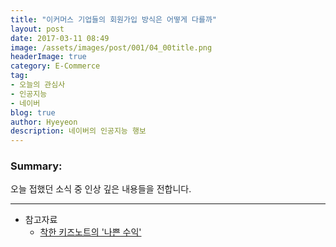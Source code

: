 ```yaml
---
title: "이커머스 기업들의 회원가입 방식은 어떻게 다를까"
layout: post
date: 2017-03-11 08:49
image: /assets/images/post/001/04_00title.png
headerImage: true
category: E-Commerce
tag:
- 오늘의 관심사
- 인공지능
- 네이버
blog: true
author: Hyeyeon
description: 네이버의 인공지능 행보
---
```


### Summary:

오늘 접했던 소식 중 인상 깊은 내용들을 전합니다.

---

- 참고자료
  - [착한 키즈노트의 '나쁜 수익'](https://brunch.co.kr/@rhodia/98)

